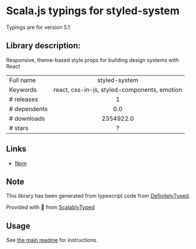 
# Scala.js typings for styled-system

Typings are for version 5.1

## Library description:
Responsive, theme-based style props for building design systems with React

|                    |                 |
| ------------------ | :-------------: |
| Full name          | styled-system |
| Keywords           | react, css-in-js, styled-components, emotion |
| # releases         | 1 |
| # dependents       | 0.0 |
| # downloads        | 2354922.0 |
| # stars            | ? |

## Links
- [Npm](https://www.npmjs.com/package/styled-system)
    


## Note
This library has been generated from typescript code from [DefinitelyTyped](https://definitelytyped.org).

Provided with :purple_heart: from [ScalablyTyped](https://github.com/oyvindberg/ScalablyTyped)

## Usage
See [the main readme](../../readme.md) for instructions.


